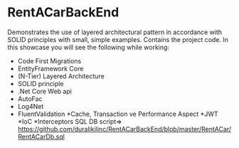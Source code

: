 # RentACarBackEnd
 

Demonstrates the use of layered architectural pattern in accordance with SOLID principles with small, simple examples. Contains the project code. In this showcase you will see the following while working:
* Code First Migrations
* EntityFramework Core
* (N-Tier) Layered Architecture
* SOLID principle
* .Net Core Web api
* AutoFac
* Log4Net
* FluentValidation
*Cache, Transaction ve Performance Aspect
*JWT
*IoC
*Interceptors
SQL DB script=> https://github.com/duralikilinc/RentACarBackEnd/blob/master/RentACar/RentACarDb.sql
